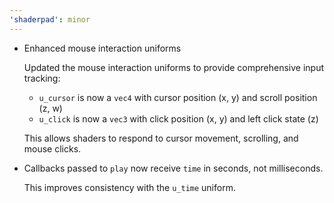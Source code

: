 ```yaml
---
'shaderpad': minor
---
```


-   Enhanced mouse interaction uniforms

    Updated the mouse interaction uniforms to provide comprehensive input tracking:

    -   `u_cursor` is now a `vec4` with cursor position (x, y) and scroll position (z, w)
    -   `u_click` is now a `vec3` with click position (x, y) and left click state (z)

    This allows shaders to respond to cursor movement, scrolling, and mouse clicks.

-   Callbacks passed to `play` now receive `time` in seconds, not milliseconds.

    This improves consistency with the `u_time` uniform.
